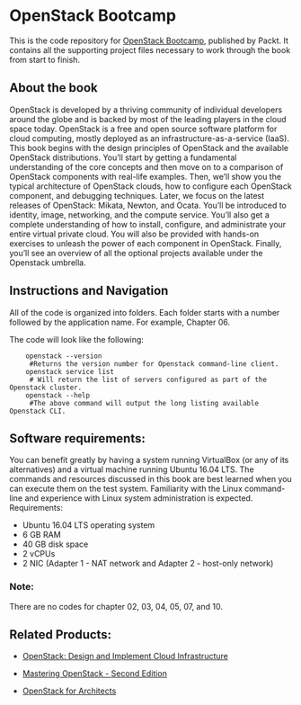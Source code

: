 # OpenStack Bootcamp
This is the code repository for [OpenStack Bootcamp](https://www.packtpub.com/virtualization-and-cloud/openstack-bootcamp?utm_source=github&utm_medium=repository&utm_content=9781788293303), published by Packt. It contains all the supporting project files necessary to work through the book from start to finish.

## About the book
OpenStack is developed by a thriving community of individual developers around the globe and is backed by most of the leading players in the cloud space today. OpenStack is a free and open source software platform for cloud computing, mostly deployed as an infrastructure-as-a-service (IaaS). 
This book begins with the design principles of OpenStack and the available OpenStack distributions. You’ll start by getting a fundamental understanding of the core concepts and then move on to a comparison of OpenStack components with real-life examples. Then, we’ll show you the typical architecture of OpenStack clouds, how to configure each OpenStack component, and debugging techniques. 
Later, we focus on the latest releases of OpenStack: Mikata, Newton, and Ocata. You’ll be introduced to identity, image, networking, and the compute service. You’ll also get a complete understanding of how to install, configure, and administrate your entire virtual private cloud. You will also be provided with hands-on exercises to unleash the power of each component in OpenStack. Finally, you’ll see an overview of all the optional projects available under the Openstack umbrella.

## Instructions and Navigation
All of the code is organized into folders. Each folder starts with a number followed by the application name. For example, Chapter 06.

The code will look like the following:
   
        openstack --version
         #Returns the version number for Openstack command-line client.
        openstack service list
         # Will return the list of servers configured as part of the Openstack cluster.
        openstack --help
         #The above command will output the long listing available Openstack CLI.

## Software requirements:
You can benefit greatly by having a system running VirtualBox (or any of its alternatives) and a virtual machine running Ubuntu 16.04 LTS. The commands and resources discussed in this book are best learned when you can execute them on the test system. Familiarity with the Linux command-line and experience with Linux system administration is expected.
Requirements:
* Ubuntu 16.04 LTS operating system
* 6 GB RAM
* 40 GB disk space
* 2 vCPUs
* 2 NIC (Adapter 1 - NAT network and Adapter 2 - host-only network)

### Note:
There are no codes for chapter 02, 03, 04, 05, 07, and 10.

## Related Products:
* [OpenStack: Design and Implement Cloud Infrastructure](https://www.packtpub.com/virtualization-and-cloud/openstack-design-and-implement-cloud-infrastructure?utm_source=github&utm_medium=repository&utm_content=9781788290746)

* [Mastering OpenStack - Second Edition](https://www.packtpub.com/virtualization-and-cloud/mastering-openstack-second-edition?utm_source=github&utm_medium=repository&utm_content=9781786463982)

* [OpenStack for Architects](https://www.packtpub.com/virtualization-and-cloud/openstack-architects?utm_source=github&utm_medium=repository&utm_content=9781784395100)
